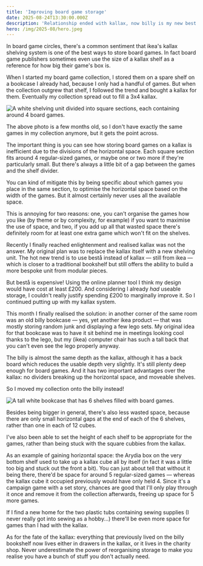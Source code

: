 ```yaml
---
title: 'Improving board game storage'
date: 2025-08-24T13:30:00.000Z
description: 'Relationship ended with kallax, now billy is my new best friend.'
hero: /img/2025-08/hero.jpeg
---
```


In board game circles, there's a common sentiment that ikea's kallax shelving
system is one of the best ways to store board games. In fact board game
publishers sometimes even use the size of a kallax shelf as a reference for how
big their game's box is.

When I started my board game collection, I stored them on a spare shelf on a
bookcase I already had, because I only had a handful of games. But when the
collection outgrew that shelf, I followed the trend and bought a kallax for
them. Eventually my collection spread out to fill a 3x4 kallax.

![A white shelving unit divided into square sections, each containing around 4 board games.](/img/2025-08/kallax.jpeg)

The above photo is a few months old, so I don't have exactly the same games in
my collection anymore, but it gets the point across.

The important thing is you can see how storing board games on a kallax is
inefficient due to the divisions of the horizontal space. Each square section
fits around 4 regular-sized games, or maybe one or two more if they're
particularly small. But there's always a little bit of a gap between the games
and the shelf divider.

You can kind of mitigate this by being specific about which games you place in
the same section, to optimise the horizontal space based on the width of the
games. But it almost certainly never uses all the available space.

This is annoying for two reasons: one, you can't organise the games how you like
(by theme or by complexity, for example) if you want to maximise the use of
space, and two, if you add up all that wasted space there's definitely room for
at least one extra game which won't fit on the shelves.

Recently I finally reached enlightenment and realised kallax was not the answer.
My original plan was to replace the kallax itself with a new shelving unit. The
hot new trend is to use bestå instead of kallax — still from ikea — which is
closer to a traditional bookshelf but still offers the ability to build a more
bespoke unit from modular pieces.

But bestå is expensive! Using the online planner tool I think my design would
have cost at least £200. And considering I already _had_ useable storage, I
couldn't really justify spending £200 to marginally improve it. So I continued
putting up with my kallax system.

This month I finally realised the solution: in another corner of the same room
was an old billy bookcase — yes, yet another ikea product — that was mostly
storing random junk and displaying a few lego sets. My original idea for that
bookcase was to have it sit behind me in meetings looking cool thanks to the
lego, but my (ikea) computer chair has such a tall back that you can't even see
the lego properly anyway.

The billy is almost the same depth as the kallax, although it has a back board
which reduces the usable depth very slightly. It's still plenty deep enough for
board games. And it has two important advantages over the kallax: no dividers
breaking up the horizontal space, and moveable shelves.

So I moved my collection onto the billy instead!

![A tall white bookcase that has 6 shelves filled with board games.](/img/2025-08/billy.jpeg)

Besides being bigger in general, there's also less wasted space, because there
are only small horizontal gaps at the end of each of the 6 shelves, rather than
one in each of 12 cubes.

I've also been able to set the height of each shelf to be appropriate for the
games, rather than being stuck with the square cubbies from the kallax.

As an example of gaining horizontal space: the Arydia box on the very bottom
shelf used to take up a kallax cube all by itself (in fact it was a little too
big and stuck out the front a bit). You can just about tell that without it
being there, there'd be space for around 5 regular-sized games — whereas the
kallax cube it occupied previously would have only held 4. Since it's a campaign
game with a set story, chances are good that I'll only play through it once and
remove it from the collection afterwards, freeing up space for 5 more games.

If I find a new home for the two plastic tubs containing sewing supplies (I
never really got into sewing as a hobby...) there'll be even more space for
games than I had with the kallax.

As for the fate of the kallax: everything that previously lived on the billy
bookshelf now lives either in drawers in the kallax, or it lives in the charity
shop. Never underestimate the power of reorganising storage to make you realise
you have a bunch of stuff you don't actually need.
